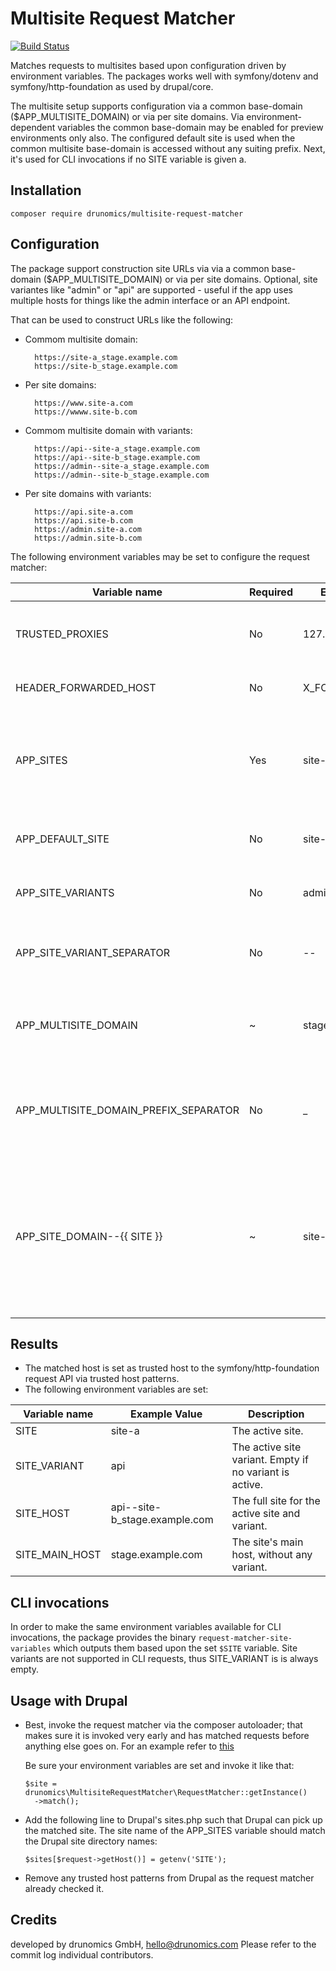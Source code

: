# Multisite Request Matcher

[![Build Status](https://travis-ci.com/drunomics/multisite-request-matcher.svg?branch=1.x)](https://travis-ci.com/drunomics/multisite-request-matcher)

Matches requests to multisites based upon configuration driven by environment variables.
The packages works well with symfony/dotenv and symfony/http-foundation as used by drupal/core.

The multisite setup supports configuration via a common base-domain ($APP_MULTISITE_DOMAIN) or via
per site domains. Via environment-dependent variables the common base-domain may be enabled for preview
environments only also. The configured default site is used when the common multisite base-domain is accessed without
any suiting prefix. Next, it's used for CLI invocations if no SITE variable is given a.

## Installation

    composer require drunomics/multisite-request-matcher

## Configuration

The package support construction site URLs via via a common base-domain ($APP_MULTISITE_DOMAIN) or via per site domains.
Optional, site variantes like "admin" or "api" are supported - useful if the app uses multiple hosts for things like the
admin interface or an API endpoint.

That can be used to construct URLs like the following:

- Commom multisite domain:

        https://site-a_stage.example.com
        https://site-b_stage.example.com

- Per site domains:

        https://www.site-a.com
        https://wwww.site-b.com

- Commom multisite domain with variants:

        https://api--site-a_stage.example.com
        https://api--site-b_stage.example.com
        https://admin--site-a_stage.example.com
        https://admin--site-b_stage.example.com

- Per site domains with variants:

        https://api.site-a.com
        https://api.site-b.com
        https://admin.site-a.com
        https://admin.site-b.com


The following environment variables may be set to configure the request matcher:

| Variable name | Required | Example Value | Description |
| ------------- | -------- | ------------- | ------------|
| TRUSTED_PROXIES | No |  127.0.0.1 | A list of IP addresses or subnets, separated by space. |
| HEADER_FORWARDED_HOST | No | X_FORWARDED_HOST | A non-standard value for the host header. | 
| APP_SITES | Yes | site-a site-b | The list of site names, separated by space. May contain lowercase characters and dashes only. |
| APP_DEFAULT_SITE | No | site-a | The default site to set. If not set, the first set will be set by default. |
| APP_SITE_VARIANTS| No | admin api | An optional list of variants; i.e. variants of the same site.|
| APP_SITE_VARIANT_SEPARATOR | No | -- | The separator between the variant name and the host, defaults to "--". |
| APP_MULTISITE_DOMAIN | ~ | stage.codebase.dev | A common base domain for all sites. Required when multisite base domains should be used. |
| APP_MULTISITE_DOMAIN_PREFIX_SEPARATOR | No | _ | The separator between the site name and the common multisite base domain. Defaults to '_'. |
| APP_SITE_DOMAIN--{{ SITE }} | ~ | site-a.com | The per-site domain - required when per-site domains should be used. One variable per site must be provided, e.g. for site-a the variable name would be `APP_SITE_DOMAIN--site-a` |

## Results

- The matched host is set as trusted host to the symfony/http-foundation request API via trusted host patterns.
- The following environment variables are set:

| Variable name | Example Value | Description |
| ------------- | ------------- | ----------- |
| SITE | site-a | The active site. |
| SITE_VARIANT | api | The active site variant. Empty if no variant is active.|
| SITE_HOST | api--site-b_stage.example.com | The full site for the active site and variant. |
| SITE_MAIN_HOST | stage.example.com | The site's main host, without any variant. |

## CLI invocations

In order to make the same environment variables available for CLI invocations, the package provides the binary
`request-matcher-site-variables` which outputs them based upon the set `$SITE` variable. Site variants are not supported
in CLI requests, thus SITE_VARIANT is is always empty.

## Usage with Drupal

* Best, invoke the request matcher via the composer autoloader; that makes sure it is invoked very early and has matched
  requests before anything else goes on. For an example refer to [this](https://github.com/drunomics/drupal-project/blob/4.x/composer.json#L58)
  
  Be sure your environment variables are set and invoke it like that:

      $site = drunomics\MultisiteRequestMatcher\RequestMatcher::getInstance()
        ->match();
  
* Add the following line to Drupal's sites.php such that Drupal can pick up the matched site. The site name of the
  APP_SITES variable should match the Drupal site directory names:

      $sites[$request->getHost()] = getenv('SITE');

* Remove any trusted host patterns from Drupal as the request matcher already checked it.

## Credits
 
  developed by drunomics GmbH, hello@drunomics.com
  Please refer to the commit log individual contributors. 
